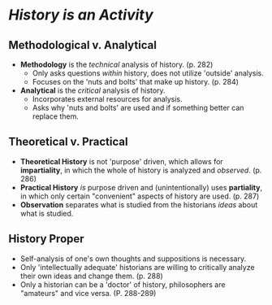 # _History is an Activity_

## Methodological v. Analytical

- **Methodology** is the _technical_ analysis of history. (p. 282)
  - Only asks questions _within_ history, does not utilize 'outside' analysis.
  - Focuses on the 'nuts and bolts' that make up history. (p. 284)
- **Analytical** is the _critical_ analysis of history.
  - Incorporates external resources for analysis.
  - Asks why 'nuts and bolts' are used and if something better can replace them. 




## Theoretical v. Practical

- **Theoretical History** is not 'purpose' driven, which allows for **impartiality**, in which the whole of history is analyzed and _observed_. (p. 286)
- **Practical History** _is_ purpose driven and (unintentionally) uses **partiality**, in which only certain "convenient" aspects of history are used. (p. 287)  
- **Observation** separates what is studied from the historians _ideas_ about what is studied.                    


## History Proper

- Self-analysis of one's own thoughts and suppositions is necessary.
- Only 'intellectually adequate' historians are willing to critically analyze their own ideas and change them. (p. 288)
- Only a historian can be a 'doctor' of history, philosophers are "amateurs" and vice versa. (P. 288-289)
